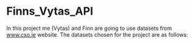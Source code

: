 # Finns_Vytas_API

In this project me (Vytas) and Finn are going to use datasets from www.cso.ie website.
The datasets chosen for the project are as follows:






